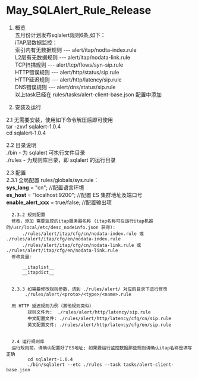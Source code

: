 # May_SQLAlert_Rule_Release

1. 概览<br>
五月份计划发布sqlalert规则6条,如下：<br>
iTAP层数据监控：<br>
    索引内有无数据规则  ---  alert/itap/nodta-index.rule <br>
    L2层有无数据规则  ---  alert/itap/nodata-link.rule <br>
    TCP扫描规则 ---  alert/tcp/flows/syn-sip.rule <br>
    HTTP错误规则 ---  alert/http/status/sip.rule <br>
    HTTP延迟规则 ---  alert/http/latency/sip.rule <br>
    DNS错误规则  --- alert/dns/status/sip.rule <br>
以上task已经在 rules/tasks/alert-client-base.json 配置中添加 <br>

2. 安装及运行 

2.1 无需要安装，使用如下命令解压后即可使用<br>
        tar -zxvf sqlalert-1.0.4<br>
        cd sqlalert-1.0.4<br>


2.2 目录说明<br>
        ./bin     - 为 sqlalert 可执行文件目录<br>
        ./rules  - 为规则库目录，即 sqlalert 的运行目录<br>


2.3 配置<br>
      2.3.1 全局配置 rules/globals/sys.rule：<br>
        __sys_lang__ = "cn";                    //配置语言环境<br>
        __es_host__ = "localhost:9200";      //配置 ES 集群地址及端口号<br>
        __enable_alert_xxx__ = true/false;    //配置输出项<br>
            
      2.3.2 规则配置
      修改，添加 需要监控的itap服务器名称 (itap名称可在运行itap机器的/usr/local/etc/desc_nodeinfo.json 获得):
          ./rules/alert/itap/cfg/cn/nodata-index.rule 或 ./rules/alert/itap/cfg/en/nodata-index.rule
          ./rules/alert/itap/cfg/cn/nodata-link.rule 或 ./rules/alert/itap/cfg/en/nodata-link.rule
      修改变量:

          __itaplist__
          __itapdict__
          
          
      2.3.3 如需要修改规则参数，请到 ./rules/alert/ 对应的目录下进行修改
           ./rules/alert/<proto>/<type>/<name>.rule

      用 HTTP 延迟规则为例（其他规则类似）
            规则文件为:  ./rules/alert/http/latency/sip.rule
            中文配置文件: ./rules/alert/http/latency/cfg/cn/sip.rule
            英文配置文件: ./rules/alert/http/latency/cfg/en/sip.rule
            
            
      2.4 运行规则库  
      运行规则前，请确认配置好了ES地址; 如果要运行监控数据那些规则请确认itap名称是填写正确
            cd sqlalert-1.0.4
            ./bin/sqlalert --etc ./rules --task tasks/alert-client-base.json


